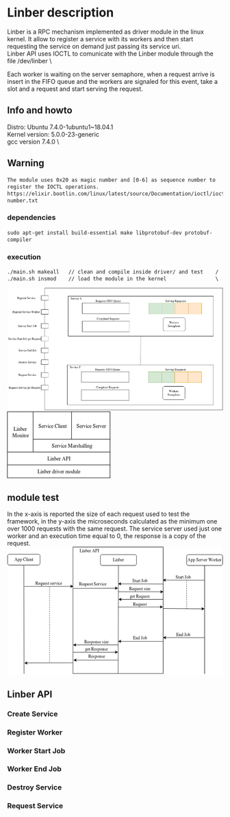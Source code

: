 # Linber description
Linber is a RPC mechanism implemented as driver module in the linux kernel. It allow to register a service with its workers and then start requesting the service on demand just passing its service uri. \
Linber API uses IOCTL to comunicate with the Linber module through the file /dev/linber 		\

Each worker is waiting on the server semaphore, when a request arrive is insert in the FIFO queue and the workers are signaled for this event, take a slot and a request and start serving the request.


## Info and howto
Distro: Ubuntu 7.4.0-1ubuntu1~18.04.1	\
Kernel version: 5.0.0-23-generic		\
gcc version 7.4.0						\

## Warning
	The module uses 0x20 as magic number and [0-6] as sequence number to register the IOCTL operations.
	https://elixir.bootlin.com/linux/latest/source/Documentation/ioctl/ioctl-number.txt

### dependencies
	sudo apt-get install build-essential make libprotobuf-dev protobuf-compiler

### execution
	./main.sh makeall	// clean and compile inside driver/ and test	/
	./main.sh insmod	// load the module in the kernel				\


![Linber Component view](/img/Linber_component_view.png)
![Linber Stack](/img/Linber_stack.png)

## module test
In the x-axis is reported the size of each request used to test the framework, in the y-axis the microseconds calculated as the minimum one over 1000 requests with the same request.
The service server used just one worker and an execution time equal to 0, the response is a copy of the request.
![Linber Sequence Diagram](/img/Linber_sequence.png)

## Linber API
### Create Service
	
### Register Worker

### Worker Start Job

### Worker End Job

### Destroy Service

### Request Service


